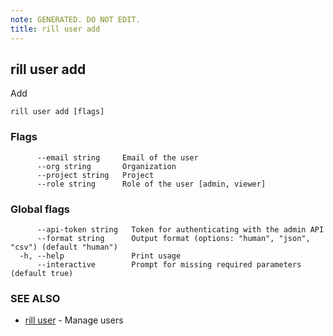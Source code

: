 ```yaml
---
note: GENERATED. DO NOT EDIT.
title: rill user add
---
```

## rill user add

Add

```
rill user add [flags]
```

### Flags

```
      --email string     Email of the user
      --org string       Organization
      --project string   Project
      --role string      Role of the user [admin, viewer]
```

### Global flags

```
      --api-token string   Token for authenticating with the admin API
      --format string      Output format (options: "human", "json", "csv") (default "human")
  -h, --help               Print usage
      --interactive        Prompt for missing required parameters (default true)
```

### SEE ALSO

* [rill user](user.md)	 - Manage users

